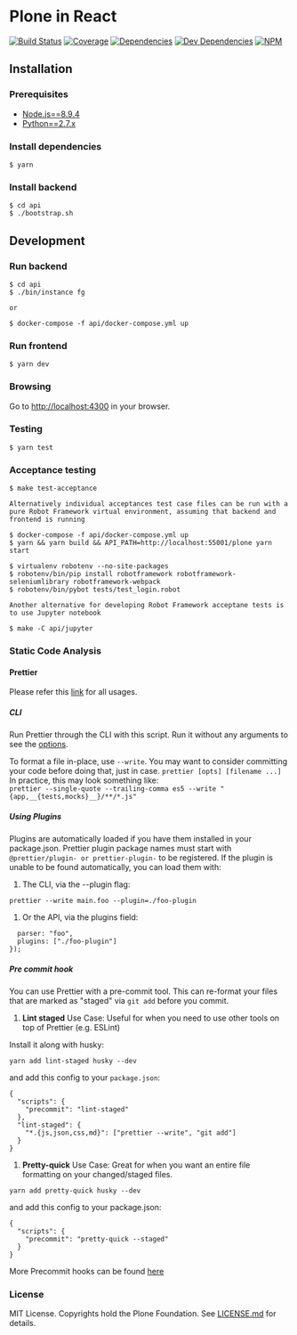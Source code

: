 # Plone in React

[![Build Status](https://travis-ci.org/plone/plone-react.svg?branch=master)](https://travis-ci.org/plone/plone-react)
[![Coverage](https://img.shields.io/coveralls/plone/plone-react.svg)](https://coveralls.io/github/plone/plone-react)
[![Dependencies](https://img.shields.io/david/plone/plone-react.svg)](https://github.com/plone/plone-react/blob/master/package.json)
[![Dev Dependencies](https://img.shields.io/david/dev/plone/plone-react.svg)](https://github.com/plone/plone-react/blob/master/package.json)
[![NPM](https://img.shields.io/npm/v/@plone/plone-react.svg)](https://www.npmjs.com/package/@plone/plone-react)

## Installation

### Prerequisites

* [Node.js==8.9.4](https://nodejs.org/)
* [Python==2.7.x](https://python.org/)

### Install dependencies

    $ yarn

### Install backend

    $ cd api
    $ ./bootstrap.sh

## Development

### Run backend

    $ cd api
    $ ./bin/instance fg

    or

    $ docker-compose -f api/docker-compose.yml up

### Run frontend

    $ yarn dev

### Browsing

Go to [http://localhost:4300](http://localhost:4300) in your browser.

### Testing

    $ yarn test

### Acceptance testing

    $ make test-acceptance

    Alternatively individual acceptances test case files can be run with a pure Robot Framework virtual environment, assuming that backend and frontend is running

    $ docker-compose -f api/docker-compose.yml up
    $ yarn && yarn build && API_PATH=http://localhost:55001/plone yarn start

    $ virtualenv robotenv --no-site-packages
    $ robotenv/bin/pip install robotframework robotframework-seleniumlibrary robotframework-webpack
    $ robotenv/bin/pybot tests/test_login.robot

    Another alternative for developing Robot Framework acceptane tests is to use Jupyter notebook

    $ make -C api/jupyter

### Static Code Analysis

#### Prettier

Please refer this [link](https://prettier.io/docs/en/cli.html) for all usages.

##### CLI

Run Prettier through the CLI with this script. Run it without any arguments to see the [options](https://prettier.io/docs/en/options.html).

To format a file in-place, use `--write`. You may want to consider committing your code before doing that, just in case.
`prettier [opts] [filename ...]`
In practice, this may look something like:<br />
`prettier --single-quote --trailing-comma es5 --write "{app,__{tests,mocks}__}/**/*.js"`

##### Using Plugins

Plugins are automatically loaded if you have them installed in your package.json. Prettier plugin package names must start with `@prettier/plugin- or prettier-plugin-` to be registered.
If the plugin is unable to be found automatically, you can load them with:

1. The CLI, via the --plugin flag:

`prettier --write main.foo --plugin=./foo-plugin`

1. Or the API, via the plugins field:

```prettier.format("code", {
  parser: "foo",
  plugins: ["./foo-plugin"]
});
```

##### Pre commit hook

You can use Prettier with a pre-commit tool. This can re-format your files that are marked as "staged" via `git add` before you commit.

1. <b>Lint staged</b> Use Case: Useful for when you need to use other tools on top of Prettier (e.g. ESLint)

Install it along with husky:

`yarn add lint-staged husky --dev`

and add this config to your `package.json`:

```
{
  "scripts": {
    "precommit": "lint-staged"
  },
  "lint-staged": {
    "*.{js,json,css,md}": ["prettier --write", "git add"]
  }
}
```

1. <b>Pretty-quick</b> Use Case: Great for when you want an entire file formatting on your changed/staged files.

`yarn add pretty-quick husky --dev`

and add this config to your package.json:

```
{
  "scripts": {
    "precommit": "pretty-quick --staged"
  }
}
```

More Precommit hooks can be found [here](https://prettier.io/docs/en/precommit.html)

### License

MIT License. Copyrights hold the Plone Foundation.
See [LICENSE.md](LICENSE.md) for details.
